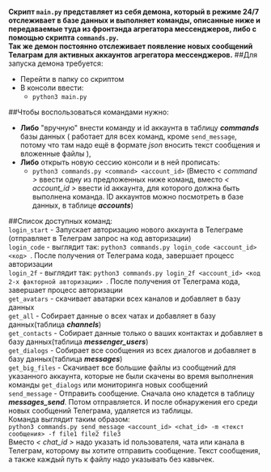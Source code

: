 **Скрипт `main.py` представляет из себя демона, который в режиме 24/7 отслеживает в базе данных и выполняет команды, 
описанные ниже и передаваемые туда из фронтэнда агрегатора мессенджеров, либо с помощью скрипта `commands.py`.  
Так же демон постоянно 
отслеживает появление новых сообщений Телаграм для активных аккаунтов агрегатора мессенджеров.**
##Для запуска демона требуется:
- Перейти в папку со скриптом
- В консоли ввести:
  - `python3 main.py`

##Чтобы воспользоваться командами нужно:
  - **Либо** "вручную" внести команду и id аккаунта в таблицу ***commands*** базы данных ( работает для всех команд, кроме `send_message`, потому что там надо ещё в формате *json* вносить текст сообщения и вложенные файлы ),   
  - **Либо** открыть новую сессию консоли и в ней прописать:
    - `python3 commands.py <command> <account_id>` (Вместо *< command >* ввести одну из предложенных ниже команд, вместо *< account_id >* ввести id аккаунта, для которого должна быть выполнена команда. ID аккаунтов можно посмотреть в базе данных, в таблице ***accounts***)

##Список доступных команд:  
`login_start` - Запускает авторизацию нового аккаунта в Телеграме (отправляет в Телеграм запрос на код авторизации)  
`login_code` - выглядит так: `python3 commands.py login_code <account_id> <код> `. После получения от Телеграма кода, завершает процесс авторизации  
`login_2f` - выглядит так: `python3 commands.py login_2f <account_id> <код 2-х факторной авторизации> `. После получения от Телеграма кода, завершает процесс авторизации  
`get_avatars` - скачивает аватарки всех каналов и добавляет в базу данных  
`get_all` - Собирает данные о всех чатах и добавляет в базу данных(таблица ***channels***)  
`get_contacts` - Собирает данные только о ваших контактах и добавляет в базу данных(таблица ***messenger_users***)  
`get_dialogs` - Собирает все сообщения из всех диалогов и добавляет в базу данных(таблица ***messages***)  
`get_big_files` - Скачивает все большие файлы из сообщений для указанного аккаунта, которые не были скачены во время выполнения команды `get_dialogs` или мониторинга новых сообщений  
`send_message` - Отправить сообщение. Сначала оно кладется в таблицу ***messages_send***. Потом отправляется. И после обнаружения его среди новых сообщений Телеграма, удаляется из таблицы.  
Команда выглядит таким образом:  
`python3 commands.py send_message <account_id> <chat_id> -m <текст сообщения> -f file1 file2 file3`  
Вместо *< chat_id >* надо указать id пользователя, чата или канала в Телеграм, которому вы хотите отправить сообщение. Текст сообщения, а также каждый путь к файлу надо указывать без кавычек.  

